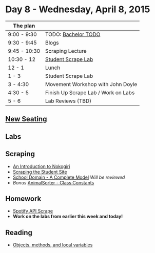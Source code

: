 # Day 8 - Wednesday, April 8, 2015

The plan        |      |
----------------|-------
9:00 - 9:30     | TODO: [Bachelor TODO](https://github.com/flatiron-school-ironboard/the-bachelor-todo-ruby-007)
9:30 - 9:45     | Blogs
9:45 - 10:30    | Scraping Lecture
10:30 - 12      | [Student Scrape Lab](http://learn.flatironschool.com/lessons/3446)
12 - 1          | Lunch
1 - 3           | Student Scrape Lab
3 - 4:30        | Movement Workshop with John Doyle
4:30 - 5        | Finish Up Scrape Lab / Work on Labs
5 - 6           | Lab Reviews (TBD)

## [New Seating](http://i.imgur.com/vePni34.png)

## Labs

## Scraping

* [An Introduction to Nokogiri](http://learn.flatironschool.com/lessons/3445)
* [Scraping the Student Site](http://learn.flatironschool.com/lessons/3446)
* [School Domain - A Complete Model](http://learn.flatironschool.com/lessons/3421) _Will be reviewed_
* _Bonus_ [AnimalSorter - Class Constants](http://learn.flatironschool.com/lessons/3414)

## Homework

* [Spotify API Scrape](http://learn.flatironschool.com/lessons/4177)
* __Work on the labs from earlier this week and today!__

## Reading

* [Objects, methods, and local variables](http://books.flatironschool.com/books/53?page=63)
